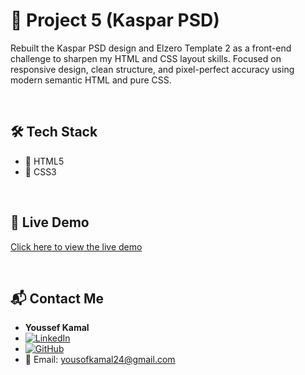 # 🚀 Project 5 (Kaspar PSD)

Rebuilt the Kaspar PSD design and Elzero Template 2 as a front-end challenge to sharpen my HTML and CSS layout skills. Focused on responsive design, clean structure, and pixel-perfect accuracy using modern semantic HTML and pure CSS.

<br/>

## 🛠️ Tech Stack

- 🔷 HTML5
- 🎨 CSS3

<br/>

## 🚀 Live Demo
[Click here to view the live demo](https://yousof27.github.io/Project5/)

<br/>

## 📬 Contact Me

- **Youssef Kamal**
- [![LinkedIn](https://img.shields.io/badge/LinkedIn-blue?style=flat&logo=linkedin&logoColor=white)](https://www.linkedin.com/in/youssef-kamal-1-front-end-dev)
- [![GitHub](https://img.shields.io/badge/GitHub-000?style=flat&logo=github&logoColor=white)](https://github.com/youssef-kamal)
- 📧 Email: yousofkamal24@gmail.com
